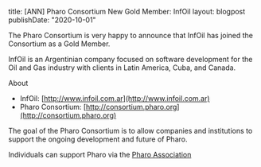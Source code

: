 title: [ANN] Pharo Consortium New Gold Member: InfOillayout: blogpostpublishDate: "2020-10-01"The Pharo Consortium is very happy to announce that InfOil has joined the Consortium as a Gold Member.InfOil is an Argentinian company focused on software development for the Oil and Gas industry with clients in Latin America, Cuba, and Canada.About- InfOil: [http://www.infoil.com.ar](http://www.infoil.com.ar)- Pharo Consortium: [http://consortium.pharo.org](http://consortium.pharo.org)The goal of the Pharo Consortium is to allow companies and institutions to support the ongoing development and future of Pharo.Individuals can support Pharo via the [Pharo Association](http://association.pharo.org)